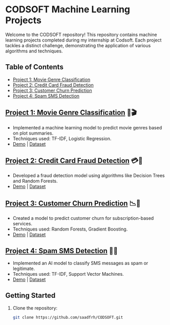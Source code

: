 # CODSOFT Machine Learning Projects

Welcome to the CODSOFT repository! This repository contains machine learning projects completed during my internship at Codsoft. Each project tackles a distinct challenge, demonstrating the application of various algorithms and techniques.

## Table of Contents

- [Project 1: Movie Genre Classification](#project-1-movie-genre-classification)
- [Project 2: Credit Card Fraud Detection](#project-2-credit-card-fraud-detection)
- [Project 3: Customer Churn Prediction](#project-3-customer-churn-prediction)
- [Project 4: Spam SMS Detection](#project-4-spam-sms-detection)

## [Project 1: Movie Genre Classification](#project-1-movie-genre-classification) 🍿🎬

- Implemented a machine learning model to predict movie genres based on plot summaries.
- Techniques used: TF-IDF, Logistic Regression.
- [Demo]([insert_link](https://github.com/saadfrh/CODSOFT/blob/main/movie-genre-classifier.ipynb)) | [Dataset](https://www.kaggle.com/datasets/hijest/genre-classification-dataset-imdb)

## [Project 2: Credit Card Fraud Detection](#project-2-credit-card-fraud-detection) 💳🚫

- Developed a fraud detection model using algorithms like Decision Trees and Random Forests.
- [Demo]([insert_link](https://github.com/saadfrh/CODSOFT/blob/main/credit-card-fraud-transaction-classification.ipynb)) | [Dataset](https://www.kaggle.com/datasets/kartik2112/fraud-detection)

## [Project 3: Customer Churn Prediction](#project-3-customer-churn-prediction) 📉🔄

- Created a model to predict customer churn for subscription-based services.
- Techniques used: Random Forests, Gradient Boosting.
- [Demo]([insert_link](https://github.com/saadfrh/CODSOFT/blob/main/bank_customer_churn_prediction(eda_modeling).ipynb)) | [Dataset](https://www.kaggle.com/datasets/shantanudhakadd/bank-customer-churn-prediction)

## [Project 4: Spam SMS Detection](#project-4-spam-sms-detection) 📱🚫

- Implemented an AI model to classify SMS messages as spam or legitimate.
- Techniques used: TF-IDF, Support Vector Machines.
- [Demo]([insert_link](https://github.com/saadfrh/CODSOFT/blob/main/sms-spam-detection-by-saadfr.ipynb)) | [Dataset](https://www.kaggle.com/datasets/uciml/sms-spam-collection-dataset)



## Getting Started

1. Clone the repository:

   ```bash
   git clone https://github.com/saadfrh/CODSOFT.git
